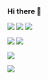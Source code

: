 ### Hi there 👋

![](https://img.shields.io/badge/-C++-333333?style=flat-square&logo=c%2B%2B) 
![](https://img.shields.io/badge/-C-333333?style=flat-square&logo=C)
![](https://img.shields.io/badge/-Qt-333333?style=flat-square&logo=Qt)

![](https://img.shields.io/badge/-Java-333333?style=flat-square&logo=IntelliJ%20IDEA)
![](https://img.shields.io/badge/-Kotlin-333333?style=flat-square&logo=kotlin)

![](https://github-readme-stats.vercel.app/api?username=glorantq&theme=darcula&show_icons=true&border_color=333333&count_private=true) 

![](https://github-readme-stats.vercel.app/api/top-langs/?username=glorantq&layout=compact&theme=darcula&show_icons=true&border_color=333333)
